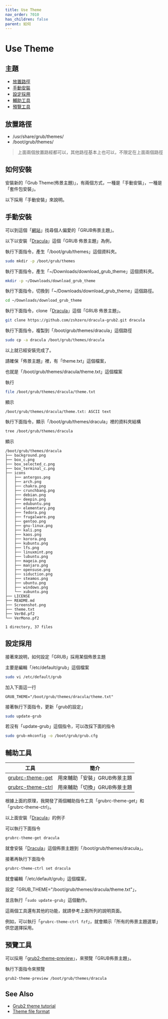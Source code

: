 ```yaml
---
title: Use Theme
nav_order: 7010
has_children: false
parent: 如何
---
```



# Use Theme

## 主題

* [放置路徑](#放置路徑)
* [手動安裝](#手動安裝)
* [設定採用](#設定採用)
* [輔助工具](#輔助工具)
* [預覽工具](#預覽工具)


## 放置路徑

* /usr/share/grub/themes/
* /boot/grub/themes/

> 上面兩個放置路經都可以，其他路徑基本上也可以，不限定在上面兩個路徑

## 如何安裝

安裝新的「Grub Theme(佈景主題)」，有兩個方式，一種是「手動安裝」，一種是「套件包安裝」。

以下採用「手動安裝」來說明。

## 手動安裝

可以到這個「[網站](https://www.gnome-look.org/browse?cat=109&ord=latest)」找尋個人偏愛的「GRUB佈景主題」。

以下以安裝「[Dracula](https://github.com/zshzero/dracula-grub2/)」這個「GRUB 佈景主題」為例，

執行下面指令，產生「/boot/grub/themes」這個資料夾。

``` sh
sudo mkdir -p /boot/grub/themes
```

執行下面指令，產生「~/Downloads/download_grub_theme」這個資料夾。

``` sh
mkdir -p ~/Downloads/download_grub_theme
```

執行下面指令，切換到「~/Downloads/download_grub_theme」這個路徑。

``` sh
cd ~/Downloads/download_grub_theme
```

執行下面指令，clone「[Dracula](https://github.com/zshzero/dracula-grub2/)」這個「GRUB 佈景主題」。

``` sh
git clone https://github.com/zshzero/dracula-grub2.git dracula
```

執行下面指令，複製到「/boot/grub/themes/dracula」這個路徑

``` sh
sudo cp -a dracula /boot/grub/themes/dracula
```

以上就已經安裝完成了。

請確保「佈景主題」裡，有「theme.txt」這個檔案，

也就是「/boot/grub/themes/dracula/theme.txt」這個檔案

執行

``` sh
file /boot/grub/themes/dracula/theme.txt
```

顯示

```
/boot/grub/themes/dracula/theme.txt: ASCII text
```

執行下面指令，顯示「/boot/grub/themes/dracula」裡的資料夾結構

``` sh
tree /boot/grub/themes/dracula
```

顯示

```
/boot/grub/themes/dracula
├── background.png
├── box_c.png
├── box_selected_c.png
├── box_terminal_c.png
├── icons
│   ├── antergos.png
│   ├── arch.png
│   ├── chakra.png
│   ├── crunchbang.png
│   ├── debian.png
│   ├── deepin.png
│   ├── edubuntu.png
│   ├── elementary.png
│   ├── fedora.png
│   ├── frugalware.png
│   ├── gentoo.png
│   ├── gnu-linux.png
│   ├── kali.png
│   ├── kaos.png
│   ├── korora.png
│   ├── kubuntu.png
│   ├── lfs.png
│   ├── linuxmint.png
│   ├── lubuntu.png
│   ├── mageia.png
│   ├── manjaro.png
│   ├── opensuse.png
│   ├── siduction.png
│   ├── steamos.png
│   ├── ubuntu.png
│   ├── windows.png
│   └── xubuntu.png
├── LICENSE
├── README.md
├── Screenshot.png
├── theme.txt
├── VerBd.pf2
└── VerMono.pf2

1 directory, 37 files
```

## 設定採用

接著來說明，如何設定「GRUB」採用某個佈景主題

主要是編輯「/etc/default/grub」這個檔案

``` sh
sudo vi /etc/default/grub
```

加入下面這一行

```
GRUB_THEME="/boot/grub/themes/dracula/theme.txt"
```

接著執行下面指令，更新「grub的設定」

``` sh
sudo update-grub
```

若沒有「update-grub」這個指令，可以改採下面的指令

``` sh
sudo grub-mkconfig -o /boot/grub/grub.cfg
```


## 輔助工具

| 工具 | 簡介 |
| --- | --- |
| [grubrc-theme-get](https://samwhelp.github.io/note-about-grub/read/project/grubrc-profile/grubrc-theme-get.html) | 用來輔助「安裝」GRUB佈景主題 |
| [grubrc-theme-ctrl](https://samwhelp.github.io/note-about-grub/read/project/grubrc-profile/grubrc-theme-ctrl.html) | 用來輔助「切換」GRUB佈景主題 |


根據上面的原理，我開發了兩個輔助指令工具「grubrc-theme-get」和「grubrc-theme-ctrl」。


以上面安裝「[Dracula](https://github.com/zshzero/dracula-grub2/)」的例子

可以執行下面指令

``` sh
grubrc-theme-get dracula
```

就會安裝「[Dracula](https://github.com/zshzero/dracula-grub2/)」這個佈景主題到「/boot/grub/themes/dracula」。


接著再執行下面指令


``` sh
grubrc-theme-ctrl set dracula
```

就會編輯「/etc/default/grub」這個檔案，

設定「GRUB_THEME="/boot/grub/themes/dracula/theme.txt"」，

並且執行「`sudo update-grub`」這個動作。


這兩個工具還有其他的功能，就請參考上面所列的說明頁面。

例如，可以執行「`grubrc-theme-ctrl fzf`」，就會顯示「所有的佈景主題選單」供您選擇採用。


## 預覽工具

可以採用「[grub2-theme-preview](https://samwhelp.github.io/note-about-manjaro/read/adjustment/tool/grub2-theme-preview.html)」，來預覽「GRUB佈景主題」。

執行下面指令來預覽

``` sh
grub2-theme-preview /boot/grub/themes/dracula
```


## See Also

* [Grub2 theme tutorial](http://wiki.rosalab.ru/en/index.php/Grub2_theme_tutorial)
* [Theme file format](https://www.gnu.org/software/grub/manual/grub/html_node/Theme-file-format.html)
